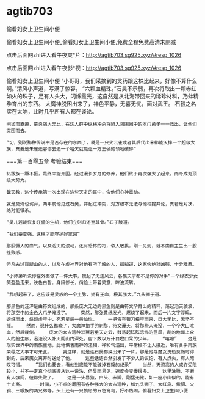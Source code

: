 # agtib703
偷看妇女上卫生间小便

偷看妇女上卫生间小便_偷看妇女上卫生间小便,免费全程免费高清未删减

点击后面网zhi进入看午夜爽*片：http://agtib703.sg925.xyz/#resp_1026

点击后面网zhi进入看午夜影*视：http://agtib703.sg925.xyz/#resp_1026

偷看妇女上卫生间小便    “小哥哥，我们采摘到的灵药跟这株比起来，好像不算什么啊。”清风小声道，写满了惊容。    “六颗血精珠。”石昊不示弱，再次将取出一颗赤红如火的珠子，足有人头大，闪烁霞光，这自然是从北海带回来的稀珍材料，乃蚌精孕育出的东西。    大魔神脱困出来了，神色平静，无喜无忧，面对武王。    石毅之名实在太响，此时几乎所有人都在谈论。

    刚猛而霸道，慕炎强大无比，在这人群中纵横冲杀将陷入包围圈中的本门弟子一一救出，让他们突围而去。

    “切，别说那种传说中是否存在的东西了，就是一只火云雀或者其后代出来都能灭掉一个超级大族，真要是朱雀还容你去追一个哈欠就能让一方王侯的领地破碎”

===第一百零五章 考验结束===

    拓跋族一蹶不振，最终未能开国。经过漫长岁月的修养，他们终于再次强大了起来，而今成为顶级大势力。

    截天教，这个传承第一次出现在这些天才的耳中，令他们心神震动。

    就是莫殇也诧异，两年前他见过石昊，并起过冲突，对方根本无法与他相提并论，真若是对决，绝对能镇杀。

    “昊儿若能恢复旺盛的生机，他们立刻归还至尊骨。”石子陵道。

    “我们要变强，这样才能守护好家园”

    那股慑人的血气，以及滔天的波动，还有恐怖的符，令人敬畏，刚一见到，就不由自主生出一股挫败感。

    但凡去过百断山的人，以及在虚神界对他有所了解的人，都知道，这家伙绝对凶残，十分难惹。

    “小师弟听说你在外面做了一件大事，搅起了无边风云，各族天才都不是你的对手”一个绿衣少女笑盈盈走来，肤色白皙，身段修长，俏脸上带着笑意，眸波流转。

    “我想起来了，这应该是灵族的一个主脉，拥有王血，极其强大。”九头狮子道。

    那黑色的汪洋是由符文组成的，那条庞大无边的黑鱼则是由符文孕育出的精粹，荡起滔天骇浪，将那空中的金色大爪子淹没了。    突然，那张黄纸发光，燃烧了起来，而后一片文字浮现，透纸而出，烙印虚空中，宛若星辰一般灿烂。    一把雪亮银刀横空而来，巨大无比，无坚不摧。    然而，说什么都晚了，大魔神抬手的刹那，符文漫天，将那些人淹没，一个个大口咳血，然后栽倒。    庞大的太古遗种双翼若垂天之云，鼓荡起阵阵恐怖的罡风，刮的地面上众人的脸生疼，迅速没入补天阁山门深处，留下数以万计目瞪口呆的少年。    “喀嚓”    这是现实世界中的雨族重地，此地供着雨神的法相，祥和气溢出，平常根不让人接近，唯有关乎雨族荣辱之大事才可来此。    就这样，就是连石昊都摸出来了一片，那是他与魔女洗劫莫殇时得到的，后来魔女离开时送给了他。    这些话语自然引发了不少人的议论，有人点头，有人暗叹可惜。    “我们也要去，看他到底能不能破掉石毅的纪录”    当然，天资高的人或许受阻较小，并不一定真个彻底遵从这一说法，但显而易见，速度会变慢很多。    这里沸腾，不断有人强闯，但都失败了。    这是一头暴猿，白头、赤脚，刚猛无比，如一座小山似的，能有十丈高。    一时间，小不点的周围有各种强大的太古遗种，如九头狮子、大红鸟、紫貂、火鸦、三眼族的两兄弟等，头上还有一只愤怒的五色鸾鸟，好不热闹。偷看妇女上卫生间小便
